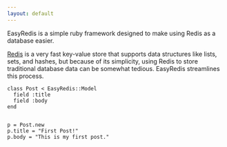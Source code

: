 ```yaml
---
layout: default
---
```

EasyRedis is a simple ruby framework designed to make using Redis as a database easier.

[Redis](http://redis.io) is a very fast key-value store that supports data structures like lists, sets, and hashes, but because of its simplicity, using Redis to store traditional database data can be somewhat tedious. EasyRedis streamlines this process.


    class Post < EasyRedis::Model
      field :title
      field :body
    end


    p = Post.new
    p.title = "First Post!"
    p.body = "This is my first post."
